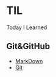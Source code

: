 # TIL
Today I Learned

## Git&GitHub
- [MarkDown](https://github.com/bullet84/TIL/blob/main/Git/MarkDown.md)
- [Git](https://github.com/bullet84/TIL/blob/main/Git/Git.md)
